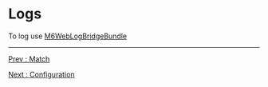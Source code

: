 # Logs

To log use [M6WebLogBridgeBundle](https://github.com/M6Web/LogBridgeBundle)

---

[Prev : Match](https://github.com/M6Web/ApiExceptionBundle/blob/master/Resources/doc/match.md)

[Next : Configuration](https://github.com/M6Web/ApiExceptionBundle/blob/master/Resources/doc/configuration.md)